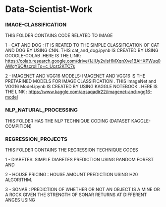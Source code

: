 <h1>Data-Scientist-Work</h1>

<h3>IMAGE-CLASSIFICATION</h3>


THIS FOLDER CONTAINS CODE RELATED TO IMAGE 

1 - CAT AND DOG : IT IS REATED TO THE SIMPLE CLASSIFICATION OF CAT AND DOG BY USING CNN. THIS cat_and_dog.ipynb IS CREATED BY USING GOOGLE-COLAB
.HERE IS THE LINK: https://colab.research.google.com/drive/1JIUy2vIsHMXqnXve1BAHXPWuq0AWgY6O#scrollTo=c_Ucst2KTC7s

2 - IMAGENET AND VGG16 MODELS: IMAGENET AND VGG16 IS THE PRETARINED MODELS FOR  IMAGE CLASSIFICATION . THIS ImageNet and VGG16 Model.ipynb IS CREATED BY 
USING KAGGLE NOTEBOOK . HERE IS THE LINK : https://www.kaggle.com/aqsaqadir22/imagenet-and-vgg16-model

<h3>NLP_NATURAL_PROCESSING</h3>

THIS FOLDER HAS THE NLP TECHNIQUE CODING (DATASET KAGGLE-COMPITION)

<h3>REGRESSION_PROJECTS</h3>

THIS FOLDER CONTAINS THE REGRESSION TECHNIQUE CODES

1 - DIABETES: SIMPLE DIABETES PREDICTION USING RANDOM FOREST AND 

2 - HOUSE PRICING :  HOUSE AMOUNT PREDICTION USING H20 ALGORITHM.

3 - SONAR : PREDICTION OF WHETHER OR NOT AN OBJECT IS A MINE OR A ROCK GIVEN THE STRENGTH OF SONAR RETURNS AT DIFFERENT ANGES USING 
